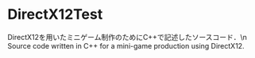 # DirectX12Test

DirectX12を用いたミニゲーム制作のためにC++で記述したソースコード．\n
Source code written in C++ for a mini-game production using DirectX12.
